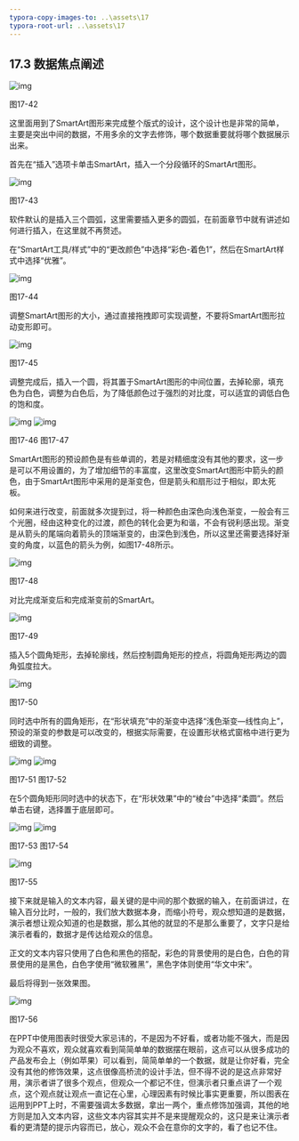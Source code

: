 ```yaml
---
typora-copy-images-to: ..\assets\17
typora-root-url: ..\assets\17
---
```


## **17.3**  **数据焦点阐述**

![img](/../../第十七章%20数据的创意展示.files/image043.jpg)

图17-42

这里面用到了SmartArt图形来完成整个版式的设计，这个设计也是非常的简单，主要是突出中间的数据，不用多余的文字去修饰，哪个数据重要就将哪个数据展示出来。

首先在“插入”选项卡单击SmartArt，插入一个分段循环的SmartArt图形。

![img](/../../第十七章%20数据的创意展示.files/image044.jpg)

图17-43

软件默认的是插入三个圆弧，这里需要插入更多的圆弧，在前面章节中就有讲述如何进行插入，在这里就不再赘述。

在“SmartArt工具/样式”中的“更改颜色”中选择“彩色-着色1”，然后在SmartArt样式中选择“优雅”。

![img](/../../第十七章%20数据的创意展示.files/image045.png)

图17-44

调整SmartArt图形的大小，通过直接拖拽即可实现调整，不要将SmartArt图形拉动变形即可。

![img](/../../第十七章%20数据的创意展示.files/image046.jpg)

图17-45

调整完成后，插入一个圆，将其置于SmartArt图形的中间位置，去掉轮廓，填充色为白色，调整为白色后，为了降低颜色过于强烈的对比度，可以适宜的调低白色的饱和度。

![img](/../../第十七章%20数据的创意展示.files/image047.jpg)   ![img](/../../第十七章%20数据的创意展示.files/image048.jpg)

图17-46                             图17-47             

SmartArt图形的预设颜色是有些单调的，若是对精细度没有其他的要求，这一步是可以不用设置的，为了增加细节的丰富度，这里改变SmartArt图形中箭头的颜色，由于SmartArt图形中采用的是渐变色，但是箭头和扇形过于相似，即太死板。

如何来进行改变，前面就多次提到过，将一种颜色由深色向浅色渐变，一般会有三个光圈，经由这种变化的过渡，颜色的转化会更为和谐，不会有锐利感出现。渐变是从箭头的尾端向着箭头的顶端渐变的，由深色到浅色，所以这里还需要选择好渐变的角度，以蓝色的箭头为例，如图17-48所示。

![img](/../../第十七章%20数据的创意展示.files/image049.jpg)

图17-48

对比完成渐变后和完成渐变前的SmartArt。

![img](/../../第十七章%20数据的创意展示.files/image050.jpg)

图17-49

插入5个圆角矩形，去掉轮廓线，然后控制圆角矩形的控点，将圆角矩形两边的圆角弧度拉大。

![img](/../../第十七章%20数据的创意展示.files/image051.jpg)

图17-50

同时选中所有的圆角矩形，在“形状填充”中的渐变中选择“浅色渐变—线性向上”，预设的渐变的参数是可以改变的，根据实际需要，在设置形状格式窗格中进行更为细致的调整。

![img](/../../第十七章%20数据的创意展示.files/image052.jpg) ![img](/../../第十七章%20数据的创意展示.files/image053.jpg)

图17-51                                   图17-52      

在5个圆角矩形同时选中的状态下，在“形状效果”中的“棱台”中选择“柔圆”。然后单击右键，选择置于底层即可。

![img](/../../第十七章%20数据的创意展示.files/image054.jpg)    ![img](/../../第十七章%20数据的创意展示.files/image055.jpg)

图17-53                    图17-54            

![img](/../../第十七章%20数据的创意展示.files/image056.jpg)

图17-55

接下来就是输入的文本内容，最关键的是中间的那个数据的输入，在前面讲过，在输入百分比时，一般的，我们放大数据本身，而缩小符号，观众想知道的是数据，演示者想让观众知道的也是数据，那么其他的就显的不是那么重要了，文字只是给演示者看的，数据才是传达给观众的信息。

正文的文本内容只使用了白色和黑色的搭配，彩色的背景使用的是白色，白色的背景使用的是黑色，白色字使用“微软雅黑”，黑色字体则使用“华文中宋”。

最后将得到一张效果图。

![img](/../../第十七章%20数据的创意展示.files/image057.jpg)

图17-56

在PPT中使用图表时很受大家忌讳的，不是因为不好看，或者功能不强大，而是因为观众不喜欢，观众就喜欢看到简简单单的数据摆在眼前，这点可以从很多成功的产品发布会上（例如苹果）可以看到，简简单单的一个数据，就是让你好看，完全没有其他的修饰效果，这点很像高桥流的设计手法，但不得不说的是这点非常好用，演示者讲了很多个观点，但观众一个都记不住，但演示者只重点讲了一个观点，这个观点就让观点一直记在心里，心理因素有时候比事实更重要，所以图表在运用到PPT上时，不需要强调太多数据，拿出一两个，重点修饰加强调，其他的地方则是加入文本内容，这些文本内容其实并不是来提醒观众的，这只是来让演示者看的更清楚的提示内容而已，放心，观众不会在意你的文字的，看了也记不住。